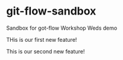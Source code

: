 # git-flow-sandbox
Sandbox for got-flow Workshop Weds demo

THis is our first new feature!

This is our second new feature!
